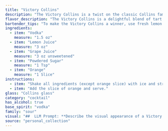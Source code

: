 ```yaml
---
title: "Victory Collins"
description: "The Victory Collins is a twist on the classic Collins family, a refreshing highball originating in the 19th century.  This patriotic spin likely emerged during World War II, using the colors of the American flag (red, white, and blue) in its vibrant grape, lemon, and vodka composition. "
flavor_description: "The Victory Collins is a delightful blend of tart and sweet. Vodka's clean spirit mingles with the bright acidity of lemon juice and the juicy sweetness of grape juice. Powdered sugar adds a touch of delicate sweetness, while orange provides a subtle citrusy aroma and a zesty finish. This refreshing cocktail is a perfect balance of flavors, leaving you with a satisfying and invigorating experience. "
bartender_tips: "To make the Victory Collins a winner, use fresh lemon juice for maximum zing. Don't overdo the powdered sugar—start small and adjust to taste.  For a more vibrant hue, use a high-quality, dark-colored grape juice.  Shake well with ice to chill thoroughly, and don't forget a splash of soda water for a light and refreshing finish. Finally, garnish with a lemon twist or an orange slice for a touch of elegance. "
ingredients:
  - item: "Vodka"
    measure: "1.5 oz"
  - item: "Lemon Juice"
    measure: "3 oz"
  - item: "Grape Juice"
    measure: "3 oz unsweetened"
  - item: "Powdered Sugar"
    measure: "1 Tsp"
  - item: "Orange"
    measure: "1 Slice"
instructions:
  - item: "Shake all ingredients (except orange slice) with ice and strain into a collins glass over ice cubes."
  - item: "Add the slice of orange and serve."
glass: "Collins glass"
category: "cocktail"
has_alcohol: true
base_spirit: "vodka"
family: "sour"
visual: "##  LLM Prompt: **Describe the visual appearance of a Victory Collins cocktail. Consider these ingredients:*** **Vodka:** Clear, colorless spirit.* **Lemon Juice:**  Pale yellow, slightly cloudy liquid. * **Grape Juice:**  Deep purple or reddish-purple, depending on the grape variety.* **Powdered Sugar:** White, fine powder.* **Orange:** Orange rind for garnish, with its vibrant orange hue.**Focus on:*** **Color:** What is the overall color of the cocktail? Does it have a layered appearance? * **Clarity:** Is the drink clear or cloudy?* **Texture:** Is it smooth or does it have any visible particulates?* **Garnish:** How does the orange rind enhance the visual appeal?**Example:**Imagine a tall, elegant Collins glass filled with a vibrant, deep purple liquid. The color resembles a rich, dark grape juice, but there is a subtle hint of lightness to it. The drink is clear, with a hint of fine, white particulates from the powdered sugar suspended in it. A thin slice of orange rind, with its bright orange hue, is perched on the rim of the glass, adding a touch of citrusy freshness to the overall presentation. "
source: "personal_collection"
---
```


